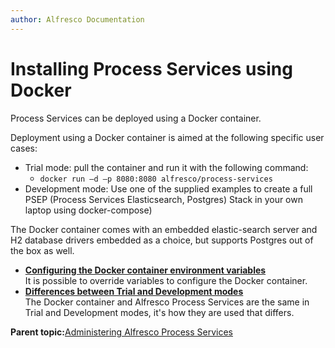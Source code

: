 ```yaml
---
author: Alfresco Documentation
---
```


# Installing Process Services using Docker

Process Services can be deployed using a Docker container.

Deployment using a Docker container is aimed at the following specific user cases:

-   Trial mode: pull the container and run it with the following command:
    -   `docker run –d –p 8080:8080 alfresco/process-services`
-   Development mode: Use one of the supplied examples to create a full PSEP \(Process Services Elasticsearch, Postgres\) Stack in your own laptop using docker-compose\)

The Docker container comes with an embedded elastic-search server and H2 database drivers embedded as a choice, but supports Postgres out of the box as well.

-   **[Configuring the Docker container environment variables](../concepts/ps_docker_env.md)**  
It is possible to override variables to configure the Docker container.
-   **[Differences between Trial and Development modes](../concepts/ps_docker_mode_differences.md)**  
The Docker container and Alfresco Process Services are the same in Trial and Development modes, it's how they are used that differs.

**Parent topic:**[Administering Alfresco Process Services](../topics/adminGuide.md)

